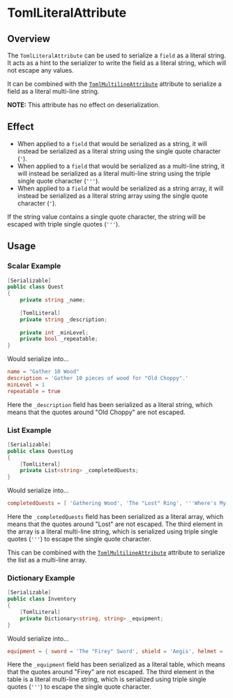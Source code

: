 # TomlLiteralAttribute

## Overview

The `TomlLiteralAttribute` can be used to serialize a `field` as a literal string.
It acts as a hint to the serializer to write the field as a literal string, which will not escape any values.

It can be combined with the [`TomlMultilineAttribute`](toml-multiline-attribute.md) attribute to serialize a field as a literal multi-line string.

**NOTE:** This attribute has no effect on deserialization.

## Effect

- When applied to a `field` that would be serialized as a string, it will instead be serialized as a literal string using the single quote character (`'`).
- When applied to a `field` that would be serialized as a multi-line string, it will instead be serialized as a literal multi-line string using the triple single quote character (`'''`).
- When applied to a `field` that would be serialized as a string array, it will instead be serialized as a literal string array using the single quote character (`'`).

If the string value contains a single quote character, the string will be escaped with triple single quotes (`'''`).

## Usage

### Scalar Example

```csharp
[Serializable]
public class Quest
{
    private string _name;
    
    [TomlLiteral] 
    private string _description;
    
    private int _minLevel;
    private bool _repeatable;
}
```

Would serialize into...

```toml
name = "Gather 10 Wood"
description = 'Gather 10 pieces of wood for "Old Choppy".'
minLevel = 1
repeatable = true
```

Here the `_description` field has been serialized as a literal string, which means that the quotes around "Old Choppy" are not escaped.

### List Example

```csharp
[Serializable]
public class QuestLog
{
    [TomlLiteral]
    private List<string> _completedQuests;
}
```

Would serialize into...

```toml
completedQuests = [ 'Gathering Wood', 'The "Lost" Ring', '''Where's My Cow?''' ]
```

Here the `_completedQuests` field has been serialized as a literal array, which means that the quotes around "Lost" are not escaped.
The third element in the array is a literal multi-line string, which is serialized using triple single quotes (`'''`) to escape the single quote character.

This can be combined with the [`TomlMultilineAttribute`](toml-multiline-attribute.md) attribute to serialize the list as a multi-line array.

### Dictionary Example

```csharp
[Serializable]
public class Inventory
{
    [TomlLiteral]
    private Dictionary<string, string> _equipment;
}
```

Would serialize into...

```toml
equipment = { sword = 'The "Firey" Sword', shield = 'Aegis', helmet = '''Zeus' Helm''' }
```

Here the `_equipment` field has been serialized as a literal table, which means that the quotes around "Firey" are not escaped.
The third element in the table is a literal multi-line string, which is serialized using triple single quotes (`'''`) to escape the single quote character.
